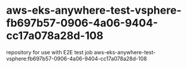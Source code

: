 # aws-eks-anywhere-test-vsphere-fb697b57-0906-4a06-9404-cc17a078a28d-108
repository for use with E2E test job aws-eks-anywhere-test-vsphere:fb697b57-0906-4a06-9404-cc17a078a28d-108
